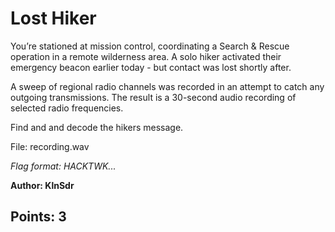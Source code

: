 # Lost Hiker

You’re stationed at mission control, coordinating a Search & Rescue operation in a remote wilderness area.
A solo hiker activated their emergency beacon earlier today - but contact was lost shortly after.

A sweep of regional radio channels was recorded in an attempt to catch any outgoing transmissions. The result is a 30-second audio recording of selected radio frequencies.

Find and and decode the hikers message.

File: recording.wav

_Flag format: HACKTWK..._

__Author: KlnSdr__

## Points: 3